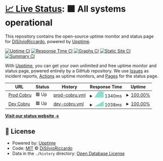 # [📈 Live Status](https://DiSilvioRiccardo.github.io/cobru-status): <!--live status--> **🟩 All systems operational**

This repository contains the open-source uptime monitor and status page for [DiSilvioRiccardo](https://DiSilvioRiccardo.github.io/cobru-status), powered by [Upptime](https://github.com/upptime/upptime).

[![Uptime CI](https://github.com/koj-co/upptime/workflows/Uptime%20CI/badge.svg)](https://github.com/koj-co/upptime/actions?query=workflow%3A%22Uptime+CI%22)
[![Response Time CI](https://github.com/koj-co/upptime/workflows/Response%20Time%20CI/badge.svg)](https://github.com/koj-co/upptime/actions?query=workflow%3A%22Response+Time+CI%22)
[![Graphs CI](https://github.com/koj-co/upptime/workflows/Graphs%20CI/badge.svg)](https://github.com/koj-co/upptime/actions?query=workflow%3A%22Graphs+CI%22)
[![Static Site CI](https://github.com/koj-co/upptime/workflows/Static%20Site%20CI/badge.svg)](https://github.com/koj-co/upptime/actions?query=workflow%3A%22Static+Site+CI%22)
[![Summary CI](https://github.com/koj-co/upptime/workflows/Summary%20CI/badge.svg)](https://github.com/koj-co/upptime/actions?query=workflow%3A%22Summary+CI%22)

With [Upptime](https://upptime.js.org), you can get your own unlimited and free uptime monitor and status page, powered entirely by a GitHub repository. We use [Issues](https://github.com/DiSilvioRiccardo/cobru-status/issues) as incident reports, [Actions](https://github.com/DiSilvioRiccardo/cobru-status/actions) as uptime monitors, and [Pages](https://DiSilvioRiccardo.github.io/cobru-status) for the status page.

<!--start: status pages-->
<!-- This summary is generated by Upptime (https://github.com/upptime/upptime) -->
<!-- Do not edit this manually, your changes will be overwritten -->
<!-- prettier-ignore -->
| URL | Status | History | Response Time | Uptime |
| --- | ------ | ------- | ------------- | ------ |
| <img alt="" src="https://favicons.githubusercontent.com/prod.cobru.co" height="13"> [Prod Cobru](https://prod.cobru.co) | 🟩 Up | [prod-cobru.yml](https://github.com/DiSilvioRiccardo/cobru-status/commits/master/history/prod-cobru.yml) | <details><summary><img alt="Response time graph" src="./graphs/prod-cobru/response-time-week.png" height="20"> 1340ms</summary><br><a href="https://status.cobru.co/history/prod-cobru"><img alt="Response time 1340" src="https://img.shields.io/endpoint?url=https%3A%2F%2Fraw.githubusercontent.com%2FDiSilvioRiccardo%2Fcobru-status%2Fmaster%2Fapi%2Fprod-cobru%2Fresponse-time.json"></a><br><a href="https://status.cobru.co/history/prod-cobru"><img alt="24-hour response time 1340" src="https://img.shields.io/endpoint?url=https%3A%2F%2Fraw.githubusercontent.com%2FDiSilvioRiccardo%2Fcobru-status%2Fmaster%2Fapi%2Fprod-cobru%2Fresponse-time-day.json"></a><br><a href="https://status.cobru.co/history/prod-cobru"><img alt="7-day response time 1340" src="https://img.shields.io/endpoint?url=https%3A%2F%2Fraw.githubusercontent.com%2FDiSilvioRiccardo%2Fcobru-status%2Fmaster%2Fapi%2Fprod-cobru%2Fresponse-time-week.json"></a><br><a href="https://status.cobru.co/history/prod-cobru"><img alt="30-day response time 1340" src="https://img.shields.io/endpoint?url=https%3A%2F%2Fraw.githubusercontent.com%2FDiSilvioRiccardo%2Fcobru-status%2Fmaster%2Fapi%2Fprod-cobru%2Fresponse-time-month.json"></a><br><a href="https://status.cobru.co/history/prod-cobru"><img alt="1-year response time 1340" src="https://img.shields.io/endpoint?url=https%3A%2F%2Fraw.githubusercontent.com%2FDiSilvioRiccardo%2Fcobru-status%2Fmaster%2Fapi%2Fprod-cobru%2Fresponse-time-year.json"></a></details> | <details><summary><a href="https://status.cobru.co/history/prod-cobru">100.00%</a></summary><a href="https://status.cobru.co/history/prod-cobru"><img alt="All-time uptime 100.00%" src="https://img.shields.io/endpoint?url=https%3A%2F%2Fraw.githubusercontent.com%2FDiSilvioRiccardo%2Fcobru-status%2Fmaster%2Fapi%2Fprod-cobru%2Fuptime.json"></a><br><a href="https://status.cobru.co/history/prod-cobru"><img alt="24-hour uptime 100.00%" src="https://img.shields.io/endpoint?url=https%3A%2F%2Fraw.githubusercontent.com%2FDiSilvioRiccardo%2Fcobru-status%2Fmaster%2Fapi%2Fprod-cobru%2Fuptime-day.json"></a><br><a href="https://status.cobru.co/history/prod-cobru"><img alt="7-day uptime 100.00%" src="https://img.shields.io/endpoint?url=https%3A%2F%2Fraw.githubusercontent.com%2FDiSilvioRiccardo%2Fcobru-status%2Fmaster%2Fapi%2Fprod-cobru%2Fuptime-week.json"></a><br><a href="https://status.cobru.co/history/prod-cobru"><img alt="30-day uptime 100.00%" src="https://img.shields.io/endpoint?url=https%3A%2F%2Fraw.githubusercontent.com%2FDiSilvioRiccardo%2Fcobru-status%2Fmaster%2Fapi%2Fprod-cobru%2Fuptime-month.json"></a><br><a href="https://status.cobru.co/history/prod-cobru"><img alt="1-year uptime 100.00%" src="https://img.shields.io/endpoint?url=https%3A%2F%2Fraw.githubusercontent.com%2FDiSilvioRiccardo%2Fcobru-status%2Fmaster%2Fapi%2Fprod-cobru%2Fuptime-year.json"></a></details>
| <img alt="" src="https://favicons.githubusercontent.com/dev.cobru.co" height="13"> [Dev Cobru](https://dev.cobru.co) | 🟩 Up | [dev-cobru.yml](https://github.com/DiSilvioRiccardo/cobru-status/commits/master/history/dev-cobru.yml) | <details><summary><img alt="Response time graph" src="./graphs/dev-cobru/response-time-week.png" height="20"> 1038ms</summary><br><a href="https://status.cobru.co/history/dev-cobru"><img alt="Response time 1038" src="https://img.shields.io/endpoint?url=https%3A%2F%2Fraw.githubusercontent.com%2FDiSilvioRiccardo%2Fcobru-status%2Fmaster%2Fapi%2Fdev-cobru%2Fresponse-time.json"></a><br><a href="https://status.cobru.co/history/dev-cobru"><img alt="24-hour response time 1038" src="https://img.shields.io/endpoint?url=https%3A%2F%2Fraw.githubusercontent.com%2FDiSilvioRiccardo%2Fcobru-status%2Fmaster%2Fapi%2Fdev-cobru%2Fresponse-time-day.json"></a><br><a href="https://status.cobru.co/history/dev-cobru"><img alt="7-day response time 1038" src="https://img.shields.io/endpoint?url=https%3A%2F%2Fraw.githubusercontent.com%2FDiSilvioRiccardo%2Fcobru-status%2Fmaster%2Fapi%2Fdev-cobru%2Fresponse-time-week.json"></a><br><a href="https://status.cobru.co/history/dev-cobru"><img alt="30-day response time 1038" src="https://img.shields.io/endpoint?url=https%3A%2F%2Fraw.githubusercontent.com%2FDiSilvioRiccardo%2Fcobru-status%2Fmaster%2Fapi%2Fdev-cobru%2Fresponse-time-month.json"></a><br><a href="https://status.cobru.co/history/dev-cobru"><img alt="1-year response time 1038" src="https://img.shields.io/endpoint?url=https%3A%2F%2Fraw.githubusercontent.com%2FDiSilvioRiccardo%2Fcobru-status%2Fmaster%2Fapi%2Fdev-cobru%2Fresponse-time-year.json"></a></details> | <details><summary><a href="https://status.cobru.co/history/dev-cobru">100.00%</a></summary><a href="https://status.cobru.co/history/dev-cobru"><img alt="All-time uptime 100.00%" src="https://img.shields.io/endpoint?url=https%3A%2F%2Fraw.githubusercontent.com%2FDiSilvioRiccardo%2Fcobru-status%2Fmaster%2Fapi%2Fdev-cobru%2Fuptime.json"></a><br><a href="https://status.cobru.co/history/dev-cobru"><img alt="24-hour uptime 100.00%" src="https://img.shields.io/endpoint?url=https%3A%2F%2Fraw.githubusercontent.com%2FDiSilvioRiccardo%2Fcobru-status%2Fmaster%2Fapi%2Fdev-cobru%2Fuptime-day.json"></a><br><a href="https://status.cobru.co/history/dev-cobru"><img alt="7-day uptime 100.00%" src="https://img.shields.io/endpoint?url=https%3A%2F%2Fraw.githubusercontent.com%2FDiSilvioRiccardo%2Fcobru-status%2Fmaster%2Fapi%2Fdev-cobru%2Fuptime-week.json"></a><br><a href="https://status.cobru.co/history/dev-cobru"><img alt="30-day uptime 100.00%" src="https://img.shields.io/endpoint?url=https%3A%2F%2Fraw.githubusercontent.com%2FDiSilvioRiccardo%2Fcobru-status%2Fmaster%2Fapi%2Fdev-cobru%2Fuptime-month.json"></a><br><a href="https://status.cobru.co/history/dev-cobru"><img alt="1-year uptime 100.00%" src="https://img.shields.io/endpoint?url=https%3A%2F%2Fraw.githubusercontent.com%2FDiSilvioRiccardo%2Fcobru-status%2Fmaster%2Fapi%2Fdev-cobru%2Fuptime-year.json"></a></details>

<!--end: status pages-->

[**Visit our status website →**](https://DiSilvioRiccardo.github.io/cobru-status)

## 📄 License

- Powered by: [Upptime](https://github.com/upptime/upptime)
- Code: [MIT](./LICENSE) © [DiSilvioRiccardo](https://DiSilvioRiccardo.github.io/cobru-status)
- Data in the `./history` directory: [Open Database License](https://opendatacommons.org/licenses/odbl/1-0/)
